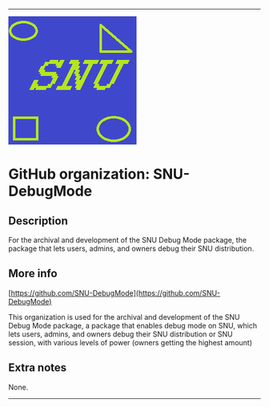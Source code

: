 
***

![SNU_blue_and_gold_legacy_icon.png failed to load. The file may be missing or corrupt. Check the file path for errors first.](/AdditionalInfo/1/SNU-DebugMode/SNU_blue_and_gold_legacy_icon.png)

# GitHub organization: SNU-DebugMode

## Description

For the archival and development of the SNU Debug Mode package, the package that lets users, admins, and owners debug their SNU distribution.

## More info

[https://github.com/SNU-DebugMode](https://github.com/SNU-DebugMode)

This organization is used for the archival and development of the SNU Debug Mode package, a package that enables debug mode on SNU, which lets users, admins, and owners debug their SNU distribution or SNU session, with various levels of power (owners getting the highest amount)

## Extra notes

None.

***
